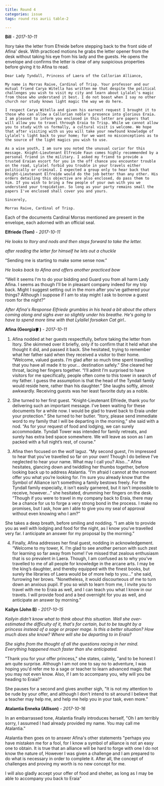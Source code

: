 ```yaml
---
title: Round 4
categories: issue
tags: round rss aurii table-2

---
```


**Bill** - *2017-10-11*

Itory take the letter from Efreide before stepping back to the front side of Afina' desk. With practiced motions he grabs the letter opener from the desk without taking his eye from his lady and the guests. He opens the envelope and confirms the letter is clear of any suspicious properties before giving it to Afina to read.

```
Dear Lady Tyndall, Princess of Laera of the Callorian Alliance,

My name is Morras Raive, Cardinal of Trisp. Your professor and our mutual friend Carya Witella has written me that despite the political challenges you wish to visit my city and learn about Lylalel's magic from those who understand it best. I do not boast when I say no other church nor study knows light magic the way we do here. 

I respect Carya Witella and given his earnest request I brought it to those who can allow a Callorian noble's presence into glorious Eraia. I am pleased to inform you enclosed in this letter are papers that will allow you to travel through Eraia to Trisp. While we cannot allow you to study with us formally, a cultural visit is welcome. We hope that after visiting with us you will take your newfound knowledge of Lylalel's light back to your home; for we want no misconceptions as to the source of the light magics you wish to use. 

As a wise youth, I am sure you noted the unusual curior for this message. Knight-Lieutenant Elfreide Faun comes highly recommended by a personal friend in the military. I asked my friend to provide a trusted Eraian escort for you in the off chance you encounter trouble on the road, Lylalel forbid you trouble in your travels either politically or criminal. I expected a group only to hear back that Knight-Lieutenant Elfreide would do the job better than any other. His orders detailing this objective are also enclosed, do pass them to him. If you wish to bring a few people of your own with you we understand your trepidation. So long as your party remains small the papers I've enclosed shall cover you and yours. 

Sincerely,

Morras Raive, Cardinal of Trisp.
```

Each of the documents Cardinal Morras mentioned are present in the envelope, each adorned with an official seal.

**Elfriede (Tom)** - *2017-10-11*

*He looks to Itory and nods and then steps forward to take the letter.*

*after reading the letter for himself he lets out a chuckle*

“Sending me is starting to make some sense now.”

*He looks back to Afina and offers another practiced bow* 

“Well it seems I'm to do your bidding and Guard you from all harm Lady Afina. I seems as though I'll be in pleasant company indeed for my trip back. Might I suggest setting out in the morn after you’ve gathered your things? Although I suppose if I am to stay might I ask to borrow a guest room for the night?”

*After Afina's Response Elfriede grumbles in his head a bit about the others coming along and sighs ever so slightly under his breathe. He's going to have to spend more time with that Lylallel forsaken Cat girl..*

**Afina (Georgia🍀 )** - *2017-10-11*

1. Afina nodded at her guests respectfully, before taking the letter from Itory. She skimmed over it briefly, only if to confirm that it held what she thought it did, and passed it back. She hesitated, trying to remember what her father said when they received a visitor to their home. “Welcome, valued guests. I’m glad after so much time spent travelling that you have all made it to your… destination safely.” She cleared her throat, lacing her fingers together. “I’ll admit I’m surprised to have visitors for me specifically, people often come to this tower in search of my father. I guess the assumption is that the head of the Tyndall family would reside here, rather than his daughter.” She laughs softly, almost awkwardly. Receiving guests was her least favorite duty as a noble.

2. She turned to her first guest. “Knight-Lieutenant Elfriede, thank you for delivering such an important message. I’ve been waiting for these documents for a while now. I would be glad to travel back to Eraia under your protection.” She turned to her butler. “Itory, please send immediate word to my family that I will be departing in the morning,” she said with a nod. “As for your request of food and lodging, we can surely accommodate. Tyndall Tower was intended for family retreats, and surely has extra bed space somewhere. We will leave as soon as I am packed with a full night’s rest, of course.”

3. Afina then focused on the wolf laguz. “My second guest, I’m impressed to hear that you’ve travelled so far on your own! Though I do believe I’ve neglected to hear your name. What may I call you? Also…” Afina hesitates, glancing down and twiddling her thumbs together, before looking back up to address Atalantia. “I’m afraid I cannot at the moment offer you what you’re looking for. I’m sure you already know that the Symbol of Alliance isn’t something a family bestows freely. For the Tyndall family especially, it isn’t easily garnered, but it isn't impossible to receive, however…” she hesitated, drumming her fingers on the desk. “Though if you were to travel in my company back to Eraia, there may be a chance for us to forge a very strong bond in the process. I make no promises, but I ask, how am I able to give you my seal of approval without even knowing who I am?”

She takes a deep breath, before smiling and nodding. “I am able to provide you as well with lodging and food for the night, as I know you’ve travelled very far. I anticipate an answer for my proposal by the morning.”

4. Finally, Afina addresses her final guest, nodding in acknowledgement. “Welcome to my tower, K. I’m glad to see another person with such zest for learning so far away from home! I’ve missed that zealous enthusiasm that is so prevalent in Laera. Though, I am confused as to why you’ve travelled to me of all people for knowledge in the arcane arts. I may be the king’s daughter, and thereby equipped with the finest books, but surely the libraries of Laera would be of more help to you…” she said, furrowing her brows. “Nonetheless, it would discourteous of me to turn down an anxious pupil. If you so wish to learn from me, I invite you to travel with me to Eraia as well, and I can teach you what I know in our travels. I will provide food and a bed overnight for you as well, and anticipate an answer by morning.”

**Kailyn (John B)** - *2017-10-15*

*Kailyin didn't know what to think about this situation. Well she over-estimated the difficulty of it, that's for certain, but to be taught by a princess instead of a sage or proper mage. Is this a better situation? How much does she know? Where will she be departing to in Eraia?*

*She sighs from the thought of all the questions racing in her mind. Everything happened much faster than she anticipated.*

"Thank you for your offer princess," she states, calmly,  "and to be honest I am quite surprise. Although I am not one to say no to adventure, I was hoping you'd refer me to a sage or teacher to learn advanced magic that you may not even know. Also, if I am to accompany you, why will you be heading to Eraia?"

She pauses for a second and gives another sigh, "It is not my attention to be rude by your offer, and although I don't intend to sit around I believe that a teacher may help me, and help me help you in your task, even more."

**Atalantia Enneka (Allison)** - *2017-10-16*

In an embarrassed tone, Atalantia finally introduces herself, "Oh I am terribly sorry, I assumed I had already provided my name. You may call me Atalantia."

Atalantia then goes on to answer Afina's other statements
"perhaps you have mistaken me for a fool, for I know a symbol of alliance is not an easy one to obtain. It is true that an alliance will be hard to forge with one I do not know the nature of, However I was given a challenge and I am prepared to do what is necessary in order to complete it.  After all, the concept of challenges and proving my worth is no new concept for me. 

I will also gladly accept your offer of food and shelter, as long as I may be able to accompany you back to Eraia"



<!-- re.findall('a.*?(?=a|$)', t+'x') -->